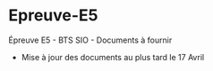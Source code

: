 # Epreuve-E5
Épreuve E5 - BTS SIO - Documents à fournir 
 - Mise à jour des documents au plus tard le 17 Avril
